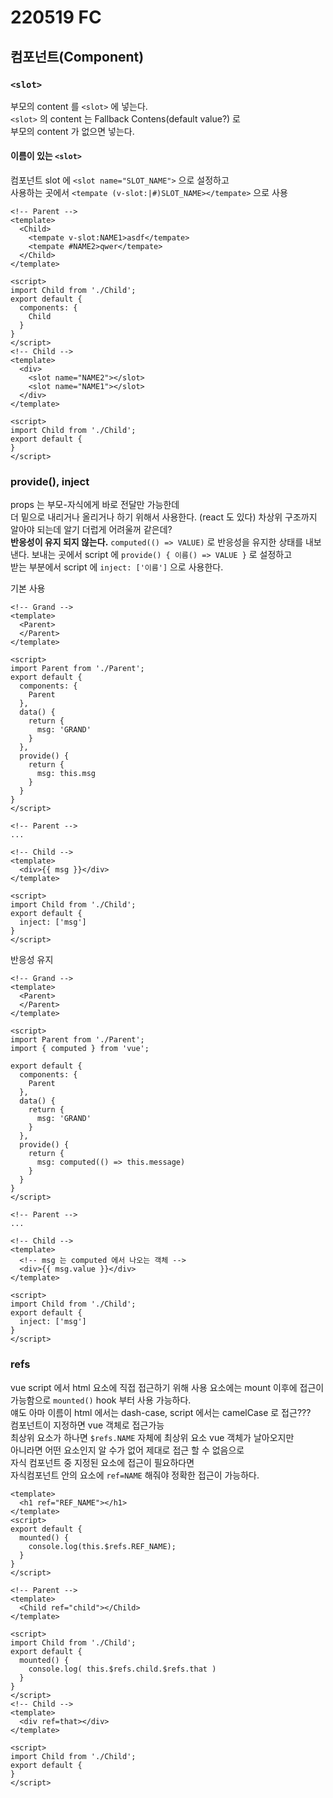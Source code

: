 # 220519 FC

## 컴포넌트(Component)
### `<slot>`
부모의 content 를 `<slot>` 에 넣는다.  
`<slot>` 의 content 는 Fallback Contens(default value?) 로  
부모의 content 가 없으면 넣는다.  

#### 이름이 있는 `<slot>`
컴포넌트 slot 에 `<slot name="SLOT_NAME">` 으로 설정하고  
사용하는 곳에서 `<tempate (v-slot:|#)SLOT_NAME></tempate>` 으로 사용

```vue
<!-- Parent -->
<template>
  <Child>
    <tempate v-slot:NAME1>asdf</tempate>
    <tempate #NAME2>qwer</tempate>
  </Child>
</template>

<script>
import Child from './Child';
export default {
  components: {
    Child
  }
}
</script>
<!-- Child -->
<template>
  <div>
    <slot name="NAME2"></slot>
    <slot name="NAME1"></slot>
  </div>
</template>

<script>
import Child from './Child';
export default {
}
</script>
```

### provide(), inject
props 는 부모-자식에게 바로 전달만 가능한데  
더 밑으로 내리거나 올리거나 하기 위해서 사용한다. (react 도 있다)
차상위 구조까지 알아야 되는데 알기 더럽게 어려울꺼 같은데?  
**반응성이 유지 되지 않는다.**
`computed(() => VALUE)` 로 반응성을 유지한 상태를 내보낸다.
보내는 곳에서 script 에 `provide() { 이름() => VALUE }` 로 설정하고  
받는 부분에서 script 에 `inject: ['이름']` 으로 사용한다.  

기본 사용
```vue
<!-- Grand -->
<template>
  <Parent>
  </Parent>
</template>

<script>
import Parent from './Parent';
export default {
  components: {
    Parent
  },
  data() {
    return {
      msg: 'GRAND'
    }
  },
  provide() {
    return {
      msg: this.msg
    }
  }
}
</script>

<!-- Parent -->
...

<!-- Child -->
<template>
  <div>{{ msg }}</div>
</template>

<script>
import Child from './Child';
export default {
  inject: ['msg']
}
</script>
```

반응성 유지
```vue
<!-- Grand -->
<template>
  <Parent>
  </Parent>
</template>

<script>
import Parent from './Parent';
import { computed } from 'vue';

export default {
  components: {
    Parent
  },
  data() {
    return {
      msg: 'GRAND'
    }
  },
  provide() {
    return {
      msg: computed(() => this.message)
    }
  }
}
</script>

<!-- Parent -->
...

<!-- Child -->
<template>
  <!-- msg 는 computed 에서 나오는 객체 -->
  <div>{{ msg.value }}</div>
</template>

<script>
import Child from './Child';
export default {
  inject: ['msg']
}
</script>
```

### refs
vue script 에서 html 요소에 직접 접근하기 위해 사용
요소에는 mount 이후에 접근이 가능함으로
`mounted()` hook 부터 사용 가능하다.  
얘도 아마 이름이 html 에서는 dash-case, script 에서는 camelCase 로 접근???  
컴포넌트이 지정하면 vue 객체로 접근가능  
최상위 요소가 하나면 `$refs.NAME` 자체에 최상위 요소 vue 객체가 날아오지만  
아니라면 어떤 요소인지 알 수가 없어 제대로 접근 할 수 없음으로  
자식 컴포넌트 중 지정된 요소에 접근이 필요하다면  
자식컴포넌트 안의 요소에 `ref=NAME` 해줘야 정확한 접근이 가능하다.  

```vue
<template>
  <h1 ref="REF_NAME"></h1>
</template>
<script>
export default {
  mounted() {
    console.log(this.$refs.REF_NAME);
  }
}
</script>
```

```vue
<!-- Parent -->
<template>
  <Child ref="child"></Child>
</template>

<script>
import Child from './Child';
export default {
  mounted() {
    console.log( this.$refs.child.$refs.that )
  }
}
</script>
<!-- Child -->
<template>
  <div ref=that></div>
</template>

<script>
import Child from './Child';
export default {
}
</script>

```

